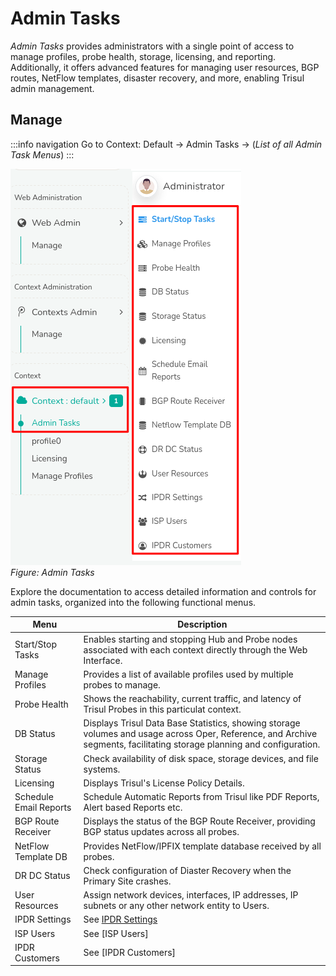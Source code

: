 # Admin Tasks

*Admin Tasks* provides administrators with a single point of access to manage profiles, probe health, storage, licensing, and reporting. Additionally, it offers advanced features for managing user resources, BGP routes, NetFlow templates, disaster recovery, and more, enabling Trisul admin management.

## Manage

:::info navigation
Go to Context: Default &rarr; Admin Tasks &rarr; (*List of all Admin Task Menus*)
:::

![](images/admintasks_menu.png)  
*Figure: Admin Tasks*

Explore the documentation to access detailed information and controls for admin tasks, organized into the following functional menus.

| Menu                   | Description                                         |
| ---------------------- | --------------------------------------------------- |
| Start/Stop Tasks       | Enables starting and stopping Hub and Probe nodes associated with each context directly through the Web Interface.                                                     |
| Manage Profiles        | Provides a list of available profiles used by multiple probes to manage.                                                                        |
| Probe Health           | Shows the reachability, current traffic, and latency of Trisul Probes in this particulat context.                                                                       |
| DB Status              | Displays Trisul Data Base Statistics, showing storage volumes and usage across Oper, Reference, and Archive segments, facilitating storage planning and configuration. |
| Storage Status         | Check availability of disk space, storage devices, and file systems. |
| Licensing              | Displays Trisul's License Policy Details.           |
| Schedule Email Reports | Schedule Automatic Reports from Trisul like PDF Reports, Alert based Reports etc. |
| BGP Route Receiver     | Displays the status of the BGP Route Receiver, providing BGP status updates across all probes.                                                                        |
| NetFlow Template DB    | Provides NetFlow/IPFIX template database received by all probes. |
| DR DC Status           | Check configuration of Diaster Recovery when the Primary Site crashes. |
| User Resources         | Assign network devices, interfaces, IP addresses, IP subnets or any other network entity to Users.                                                                     |
| IPDR Settings          |  See [IPDR Settings](/docs/ipdr/ipdr-settings)     |
| ISP Users              |  See [ISP Users]                                   |
| IPDR Customers         |  See [IPDR Customers]                              |

